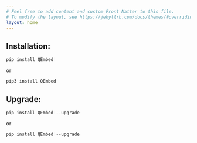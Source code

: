 ```yaml
---
# Feel free to add content and custom Front Matter to this file.
# To modify the layout, see https://jekyllrb.com/docs/themes/#overriding-theme-defaults
layout: home
---
```


## Installation:

`pip install QEmbed`

or

`pip3 install QEmbed`

## Upgrade:

`pip install QEmbed --upgrade`

or 

`pip install QEmbed --upgrade`


